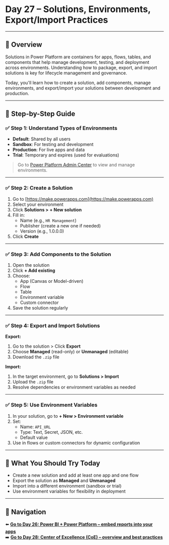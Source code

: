 
# Day 27 – Solutions, Environments, Export/Import Practices

---

## 📝 Overview

Solutions in Power Platform are containers for apps, flows, tables, and components that help manage development, testing, and deployment across environments. Understanding how to package, export, and import solutions is key for lifecycle management and governance.

Today, you'll learn how to create a solution, add components, manage environments, and export/import your solutions between development and production.

---

## 🧭 Step-by-Step Guide

### ✅ Step 1: Understand Types of Environments

- **Default**: Shared by all users
- **Sandbox**: For testing and development
- **Production**: For live apps and data
- **Trial**: Temporary and expires (used for evaluations)

> Go to [Power Platform Admin Center](https://admin.powerplatform.microsoft.com) to view and manage environments.

---

### ✅ Step 2: Create a Solution

1. Go to [https://make.powerapps.com](https://make.powerapps.com)
2. Select your environment
3. Click **Solutions > + New solution**
4. Fill in:
   - Name (e.g., `HR Management`)
   - Publisher (create a new one if needed)
   - Version (e.g., 1.0.0.0)
5. Click **Create**

---

### ✅ Step 3: Add Components to the Solution

1. Open the solution
2. Click **+ Add existing**
3. Choose:
   - App (Canvas or Model-driven)
   - Flow
   - Table
   - Environment variable
   - Custom connector
4. Save the solution regularly

---

### ✅ Step 4: Export and Import Solutions

**Export:**
1. Go to the solution > Click **Export**
2. Choose **Managed** (read-only) or **Unmanaged** (editable)
3. Download the `.zip` file

**Import:**
1. In the target environment, go to **Solutions > Import**
2. Upload the `.zip` file
3. Resolve dependencies or environment variables as needed

---

### ✅ Step 5: Use Environment Variables

1. In your solution, go to **+ New > Environment variable**
2. Set:
   - Name: `API_URL`
   - Type: Text, Secret, JSON, etc.
   - Default value
3. Use in flows or custom connectors for dynamic configuration

---

## 🔎 What You Should Try Today

- Create a new solution and add at least one app and one flow
- Export the solution as **Managed** and **Unmanaged**
- Import into a different environment (sandbox or trial)
- Use environment variables for flexibility in deployment

---

## 🔁 Navigation

⬅️ [**Go to Day 26: Power BI + Power Platform – embed reports into your apps**](/PowerPlatform/Power%20Platform%2030%20days/Day26.md)  
➡️ [**Go to Day 28: Center of Excellence (CoE) – overview and best practices**](/PowerPlatform/Power%20Platform%2030%20days/Day28.md)

